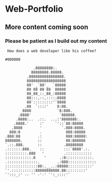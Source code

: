 # Web-Portfolio

## More content coming soon

### Please be patient as I build out my content

``` How does a web developer like his coffee?```

```#000000 ```

                 .88888888:.
                88888888.88888.
              .8888888888888888.
              888888888888888888
              88' _`88'_  `88888
              88 88 88 88  88888
              88_88_::_88_:88888
              88:::,::,:::::8888
              88`:::::::::'`8888
             .88  `::::'    8:88.
            8888            `8:888.
          .8888'             `888888.
         .8888:..  .::.  ...:'8888888:.
        .8888.'     :'     `'::`88:88888
       .8888        '         `.888:8888.
      888:8         .           888:88888
    .888:88        .:           888:88888:
    8888888.       ::           88:888888
    `.::.888.      ::          .88888888
    .::::::.888.    ::         :::`8888'.:.
    ::::::::::.888   '         .::::::::::::
    ::::::::::::.8    '      .:8::::::::::::.
    .::::::::::::::.        .:888:::::::::::::
    :::::::::::::::88:.__..:88888:::::::::::'
    `'.:::::::::::88888888888.88:::::::::'
    `':::_:' -- '' -'-' `':_::::'`

